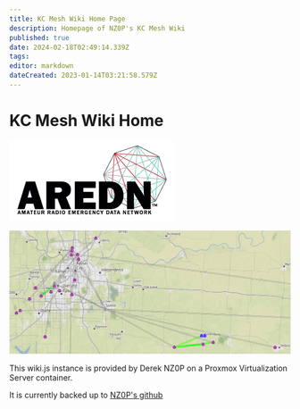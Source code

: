 ```yaml
---
title: KC Mesh Wiki Home Page
description: Homepage of NZ0P's KC Mesh Wiki
published: true
date: 2024-02-18T02:49:14.339Z
tags: 
editor: markdown
dateCreated: 2023-01-14T03:21:58.579Z
---
```


# KC Mesh Wiki Home
![aredn-final-logo_0.jpg](/aredn/aredn-final-logo_0.jpg)

![meshmap.png](/imgs/meshmap/meshmap.png)

This wiki.js instance is provided by Derek NZ0P on a Proxmox Virtualization Server container.

It is currently backed up to [NZ0P's github](https://github.com/gx1400/wiki-aredn-kcmesh)
